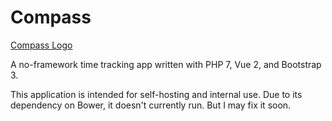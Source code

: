 Compass
=========
[Compass Logo](html/res/img/logo-180x180.png)

A no-framework time tracking app written with PHP 7, Vue 2, and Bootstrap 3.

This application is intended for self-hosting and internal use. Due to its dependency on Bower, it doesn't currently run. But I may fix it soon.

